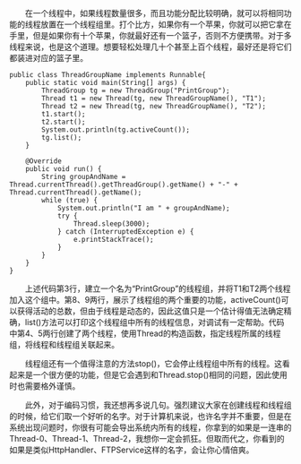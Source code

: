 &emsp;&emsp;在一个线程中，如果线程数量很多，而且功能分配比较明确，就可以将相同功能的线程放置在一个线程组里。打个比方，如果你有一个苹果，你就可以把它拿在手里，但是如果你有十个苹果，你就最好还有一个篮子，否则不方便携带。对于多线程来说，也是这个道理。想要轻松处理几十个甚至上百个线程，最好还是将它们都装进对应的篮子里。
```
public class ThreadGroupName implements Runnable{
    public static void main(String[] args) {
        ThreadGroup tg = new ThreadGroup("PrintGroup");
        Thread t1 = new Thread(tg, new ThreadGroupName(), "T1");
        Thread t2 = new Thread(tg, new ThreadGroupName(), "T2");
        t1.start();
        t2.start();
        System.out.println(tg.activeCount());
        tg.list();
    }

    @Override
    public void run() {
        String groupAndName = Thread.currentThread().getThreadGroup().getName() + "-" + Thread.currentThread().getName();
        while (true) {
            System.out.println("I am " + groupAndName);
            try {
                Thread.sleep(3000);
            } catch (InterruptedException e) {
                e.printStackTrace();
            }
        }
    }
}
```

&emsp;&emsp;上述代码第3行，建立一个名为“PrintGroup”的线程组，并将T1和T2两个线程加入这个组中。第8、9两行，展示了线程组的两个重要的功能，activeCount()可以获得活动的总数，但由于线程是动态的，因此这值只是一个估计得值无法确定精确，list()方法可以打印这个线程组中所有的线程信息，对调试有一定帮助。代码中第4、5两行创建了两个线程，使用Thread的构造函数，指定线程所属的线程组，将线程和线程组关联起来。

&emsp;&emsp;线程组还有一个值得注意的方法stop()，它会停止线程组中所有的线程。这看起来是一个很方便的功能，但是它会遇到和Thread.stop()相同的问题，因此使用时也需要格外谨慎。

&emsp;&emsp;此外，对于编码习惯，我还想再多说几句。强烈建议大家在创建线程和线程组的时候，给它们取一个好听的名字。对于计算机来说，也许名字并不重要，但是在系统出现问题时，你很有可能会导出系统内所有的线程，你拿到的如果是一连串的Thread-0、Thread-1、Thread-2，我想你一定会抓狂。但取而代之，你看到的如果是类似HttpHandler、FTPService这样的名字，会让你心情倍爽。
